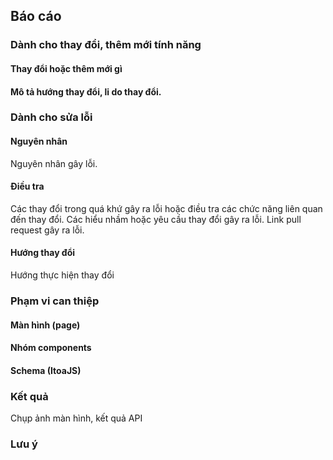 ## Báo cáo


### Dành cho thay đổi, thêm mới tính năng
#### Thay đổi hoặc thêm mới gì
#### Mô tả hướng thay đổi, li do thay đổi.

### Dành cho sửa lỗi

#### Nguyên nhân
Nguyên nhân gây lỗi.

#### Điều tra
Các thay đổi trong quá khứ gây ra lỗi hoặc điều tra các chức năng liên quan đến thay đổi.
Các hiểu nhầm hoặc yêu cầu thay đổi gây ra lỗi.
Link pull request gây ra lỗi.

#### Hướng thay đổi
Hướng thực hiện thay đổi

### Phạm vi can thiệp
#### Màn hình (page)
#### Nhóm components
#### Schema (ItoaJS)

### Kết quả
Chụp ảnh màn hình, kết quả API

### Lưu ý
